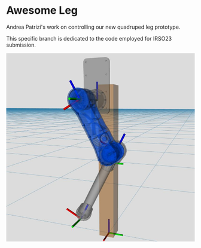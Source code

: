 # Awesome Leg 

Andrea Patrizi's work on controlling our new quadruped leg prototype.

This specific branch is dedicated to the code employed for IRSO23 submission.

![awesome_leg](repo_images/leg_gazebo.jpg)

